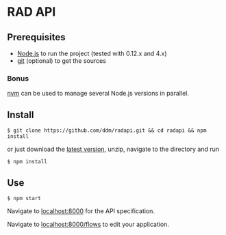 # RAD API

## Prerequisites

 * [Node.js](https://nodejs.org/) to run the project (tested with 0.12.x and 4.x)
 * [git](https://git-scm.com/) (optional) to get the sources

### Bonus
[nvm](https://github.com/creationix/nvm) can be used to manage several Node.js versions in parallel.

## Install

    $ git clone https://github.com/ddm/radapi.git && cd radapi && npm install

or just download the [latest version](https://github.com/ddm/radapi/archive/master.zip), unzip, navigate to the directory and run

    $ npm install

## Use

    $ npm start

Navigate to [localhost:8000](http://localhost:1880/) for the API specification.

Navigate to [localhost:8000/flows](http://localhost:1880/flows/) to edit your application.
